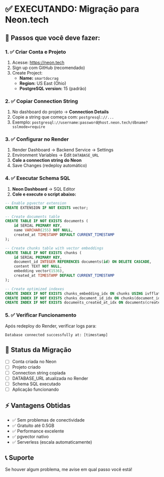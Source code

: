 # ✅ EXECUTANDO: Migração para Neon.tech

## 🎯 Passos que você deve fazer:

### 1. ✅ Criar Conta e Projeto

1. Acesse: https://neon.tech
2. Sign up com GitHub (recomendado)
3. Create Project:
   - **Name:** `smartdocrag`
   - **Region:** US East (Ohio)
   - **PostgreSQL version:** 15 (padrão)

### 2. ✅ Copiar Connection String

1. No dashboard do projeto → **Connection Details**
2. Copie a string que começa com: `postgresql://...`
3. Exemplo: `postgresql://username:password@host.neon.tech/dbname?sslmode=require`

### 3. ✅ Configurar no Render

1. Render Dashboard → Backend Service → Settings
2. Environment Variables → Edit `DATABASE_URL`
3. **Cole a connection string do Neon**
4. Save Changes (redeploy automático)

### 4. ✅ Executar Schema SQL

1. **Neon Dashboard** → SQL Editor
2. **Cole e execute o script abaixo:**

```sql
-- Enable pgvector extension
CREATE EXTENSION IF NOT EXISTS vector;

-- Create documents table
CREATE TABLE IF NOT EXISTS documents (
    id SERIAL PRIMARY KEY,
    name VARCHAR(255) NOT NULL,
    created_at TIMESTAMP DEFAULT CURRENT_TIMESTAMP
);

-- Create chunks table with vector embeddings
CREATE TABLE IF NOT EXISTS chunks (
    id SERIAL PRIMARY KEY,
    document_id INTEGER REFERENCES documents(id) ON DELETE CASCADE,
    content TEXT NOT NULL,
    embedding vector(1536),
    created_at TIMESTAMP DEFAULT CURRENT_TIMESTAMP
);

-- Create optimized indexes
CREATE INDEX IF NOT EXISTS chunks_embedding_idx ON chunks USING ivfflat (embedding vector_cosine_ops) WITH (lists = 100);
CREATE INDEX IF NOT EXISTS chunks_document_id_idx ON chunks(document_id);
CREATE INDEX IF NOT EXISTS documents_created_at_idx ON documents(created_at DESC);
```

### 5. ✅ Verificar Funcionamento

Após redeploy do Render, verificar logs para:

```
Database connected successfully at: [timestamp]
```

## 🔄 Status da Migração

- [ ] Conta criada no Neon
- [ ] Projeto criado
- [ ] Connection string copiada
- [ ] DATABASE_URL atualizada no Render
- [ ] Schema SQL executado
- [ ] Aplicação funcionando

## ⚡ Vantagens Obtidas

- ✅ Sem problemas de conectividade
- ✅ Gratuito até 0.5GB
- ✅ Performance excelente
- ✅ pgvector nativo
- ✅ Serverless (escala automaticamente)

## 📞 Suporte

Se houver algum problema, me avise em qual passo você está!
